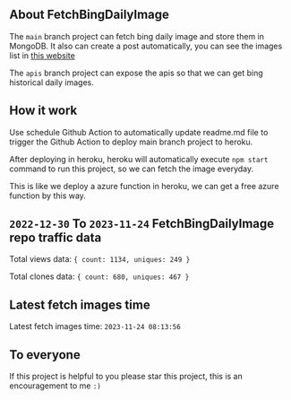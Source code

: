 ## About FetchBingDailyImage

The `main` branch project can fetch bing daily image and store them in MongoDB.
It also can create a post automatically, you can see the images list in [this website](https://oursalbum.netlify.app)

The `apis` branch project can expose the apis so that we can get bing historical daily images.

## How it work

Use schedule Github Action to automatically update readme.md file to trigger the Github Action to deploy main branch project to heroku.

After deploying in heroku, heroku will automatically execute `npm start` command to run this project, so we can fetch the image everyday.

This is like we deploy a azure function in heroku, we can get a free azure function by this way.

## `2022-12-30` To `2023-11-24` FetchBingDailyImage repo traffic data

Total views data: `{ count: 1134, uniques: 249 }`

Total clones data: `{ count: 680, uniques: 467 }`

## Latest fetch images time

Latest fetch images time: `2023-11-24 08:13:56`

## To everyone

If this project is helpful to you please star this project, this is an encouragement to me `:)`



